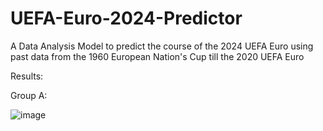 # UEFA-Euro-2024-Predictor
A Data Analysis Model to predict the course of the 2024 UEFA Euro using past data from the 1960 European Nation's Cup till the 2020 UEFA Euro


Results:

Group A:

![image](https://github.com/ayeshkadike/UEFA-Euro-2024-Predictor/assets/146994029/9827ff48-16b9-4338-a132-3d684b1e5d38)

